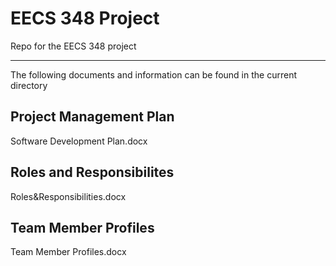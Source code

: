 # EECS 348 Project 
Repo for the EECS 348 project 

---

The following documents and information can be found in the current directory 
## Project Management Plan
Software Development Plan.docx

## Roles and Responsibilites 
Roles&Responsibilities.docx

## Team Member Profiles
Team Member Profiles.docx


